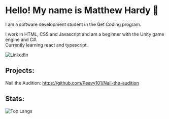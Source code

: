 # Hello! My name is Matthew Hardy 👋


I am a software development student in the Get Coding program.

I work in HTML, CSS and Javascript and am a beginner with the Unity game engine and C#.  
Currently learning react and typescript.  

[![LinkedIn](https://img.shields.io/badge/LinkedIn-0077B5?style=for-the-badge&logo=linkedin&logoColor=white)](https://www.linkedin.com/in/matthewhardy709/)


## Projects:

Nail the Audition: https://github.com/Peavy101/Nail-the-audition

## Stats:


![Top Langs](https://github-readme-stats.vercel.app/api/top-langs/?username=peavy101&size_weight=0.5&count_weight=0.5)

 
